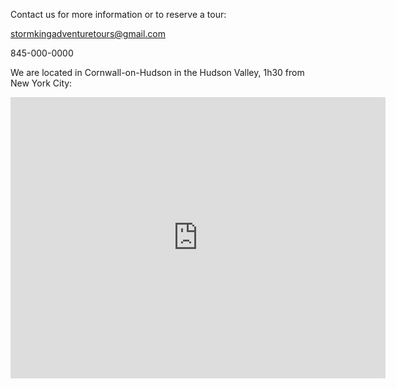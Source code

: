 
Contact us for more information or to reserve a tour: 

stormkingadventuretours@gmail.com

845-000-0000

We are located in Cornwall-on-Hudson in the Hudson Valley, 1h30 from New York City:

<iframe src="https://www.google.com/maps/embed?pb=!1m18!1m12!1m3!1d2990.7754129282857!2d-74.00245418398676!3d41.44409457925888!2m3!1f0!2f0!3f0!3m2!1i1024!2i768!4f13.1!3m3!1m2!1s0x89dd32c1ee749871%3A0x109432a6b6407792!2sDonahue+Memorial+Park!5e0!3m2!1sen!2sus!4v1551995209713" width="600" height="450" frameborder="0" style="border:0" allowfullscreen></iframe>
